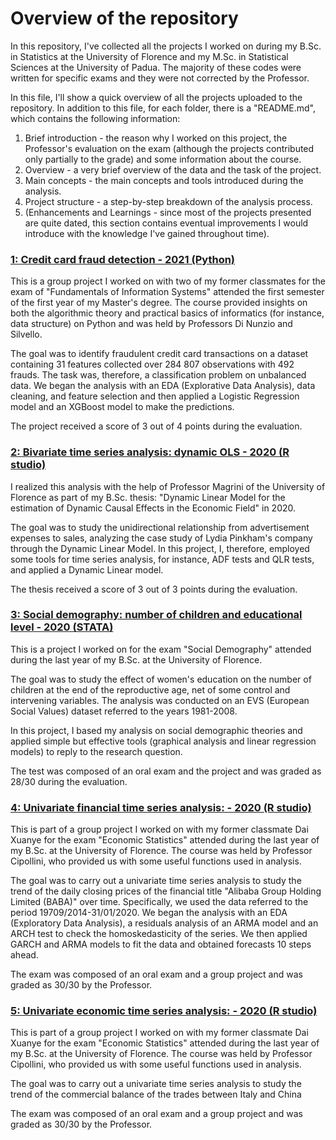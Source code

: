 # Overview of the repository
In this repository, I've collected all the projects I worked on during my B.Sc. in Statistics at the University of Florence and my M.Sc. in Statistical Sciences at the University of Padua. 
The majority of these codes were written for specific exams and they were not corrected by the Professor. 

In this file, I'll show a quick overview of all the projects uploaded to the repository. In addition to this file, for each folder, there is a "README.md", which contains the following information:
1. Brief introduction - the reason why I worked on this project, the Professor's evaluation on the exam (although the projects contributed only partially to the grade) and some information about the course.
2. Overview - a very brief overview of the data and the task of the project.
3. Main concepts - the main concepts and tools introduced during the analysis.
4. Project structure - a step-by-step breakdown of the analysis process.
5. (Enhancements and Learnings - since most of the projects presented are quite dated, this section contains eventual improvements I would introduce with the knowledge I've gained throughout time).

### [ 1: Credit card fraud detection - 2021 (Python)](https://github.com/aciandri/University_Projects/tree/main/credit_card_fraud)
This is a group project I worked on with two of my former classmates for the exam of "Fundamentals of Information Systems" attended the first semester of the first year of my Master's degree. The course provided insights on both the algorithmic theory and practical basics of informatics (for instance, data structure) on Python and was held by Professors Di Nunzio and Silvello.

The goal was to identify fraudulent credit card transactions on a dataset containing 31 features collected over 284 807 observations with 492 frauds. The task was, therefore, a classification problem on unbalanced data. We began the analysis with an EDA (Explorative Data Analysis), data cleaning, and feature selection and then applied a Logistic Regression model and an XGBoost model to make the predictions.

The project received a score of 3 out of 4 points during the evaluation.

### [ 2: Bivariate time series analysis: dynamic OLS - 2020 (R studio)](https://github.com/aciandri/University_Projects/tree/main/multivariate_ts)

I realized this analysis with the help of Professor Magrini of the University of Florence as part of my B.Sc. thesis: "Dynamic Linear Model for the estimation of Dynamic Causal Effects in the Economic Field" in 2020.

The goal was to study the unidirectional relationship from advertisement expenses to sales, analyzing the case study of Lydia Pinkham's company through the Dynamic Linear Model. 
In this project, I, therefore, employed some tools for time series analysis, for instance, ADF tests and QLR tests, and applied a Dynamic Linear model.

The thesis received a score of 3 out of 3 points during the evaluation.


### [ 3: Social demography: number of children and educational level - 2020 (STATA)](https://github.com/aciandri/University_Projects/tree/main/social_demography-project)
This is a project I worked on for the exam "Social Demography" attended during the last year of my B.Sc. at the University of Florence.

The goal was to study the effect of women's education on the number of children at the end of the reproductive age, net of some control and intervening variables. The analysis was conducted on an EVS (European Social Values) dataset referred to the years 1981-2008.

In this project, I based my analysis on social demographic theories and applied simple but effective tools (graphical analysis and linear regression models) to reply to the research question.

The test was composed of an oral exam and the project and was graded as 28/30 during the evaluation.


### [ 4: Univariate financial time series analysis: - 2020 (R studio) ](https://github.com/aciandri/University_Projects/tree/main/univariate_financial_ts)
This is part of a group project I worked on with my former classmate Dai Xuanye for the exam "Economic Statistics" attended during the last year of my B.Sc. at the University of Florence. The course was held by Professor Cipollini, who provided us with some useful functions used in analysis.

The goal was to carry out a univariate time series analysis to study the trend of the daily closing prices of the financial title "Alibaba Group Holding Limited (BABA)" over time. Specifically, we used the data referred to the period 19709/2014-31/01/2020. We began the analysis with an EDA (Exploratory Data Analysis), a residuals analysis of an ARMA model and an ARCH test to check the homoskedasticity of the series. We then applied GARCH and ARMA models to fit the data and obtained forecasts 10 steps ahead.

The exam was composed of an oral exam and a group project and was graded as 30/30 by the Professor.

### [ 5: Univariate economic time series analysis: - 2020 (R studio) ](https://github.com/aciandri/University_Projects/tree/main/univariate_economic_ts)
This is part of a group project I worked on with my former classmate Dai Xuanye for the exam "Economic Statistics" attended during the last year of my B.Sc. at the University of Florence. The course was held by Professor Cipollini, who provided us with some useful functions used in analysis.

The goal was to carry out a univariate time series analysis to study the trend of the commercial balance of the trades between Italy and China

The exam was composed of an oral exam and a group project and was graded as 30/30 by the Professor.












